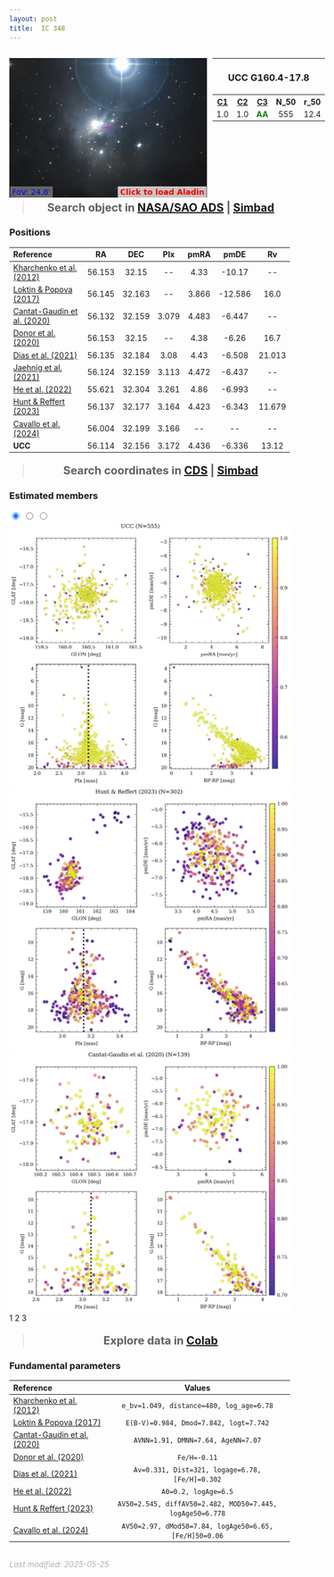 ```yaml
---
layout: post
title:  IC 348
---
```

<div style="display: flex; justify-content: space-between; width:720px;height:250px">
<div style="text-align: center;">

<!-- Static image + data attributes for FOV and target -->
<img id="aladin_img"
     data-umami-event="aladin_load"
     src="https://raw.githubusercontent.com/ucc23/Q2N/main/plots/ic348_aladin.webp"
     alt="Click to load Aladin Lite" 
     style="width:355px;height:250px; cursor: pointer;"
     data-fov="0.413" 
     data-target="56.114 32.156"/>
<!-- Div to contain Aladin Lite viewer -->
<div id="aladin-lite-div" style="width:355px;height:250px;display:none;"></div>
<!-- Aladin Lite script (will be loaded after the image is clicked) -->
<script src="{{ site.baseurl }}/scripts/aladin_load.js"></script>

</div>
<!-- Left block -->

<table style="text-align: center; width:355px;height:250px;">
  <!-- Row 1 (title) -->
  <tr>
    <td colspan="5"><h3>UCC G160.4-17.8</h3></td>
  </tr>
  <!-- Row 2 -->
  <tr>
    <th><a href="https://ucc.ar/faq#what-are-the-c1-c2-and-c3-parameters" title="Photometric class">C1</a></th>
    <th><a href="https://ucc.ar/faq#what-are-the-c1-c2-and-c3-parameters" title="Density class">C2</a></th>
    <th><a href="https://ucc.ar/faq#what-are-the-c1-c2-and-c3-parameters" title="Combined class">C3</a></th>
    <th><div title="Stars with membership probability >50%">N_50</div></th>
    <th><div title="Radius that contains half the members [arcmin]">r_50</div></th>
  </tr>
  <!-- Row 3 -->
  <tr>
    <td>1.0</td>
    <td>1.0</td>
    <td><span style="color: green; font-weight: bold;">A</span><span style="color: green; font-weight: bold;">A</span></td>
    <td>555</td>
    <td>12.4</td>
  </tr>
</table>
</div>

> <p style="text-align:center; font-weight: bold; font-size:20px">Search object in <a data-umami-event="nasa_search" href="https://ui.adsabs.harvard.edu/search/q=%20collection%3Aastronomy%20body%3A%22IC%20348%22&sort=date%20desc%2C%20bibcode%20desc&p_=0" target="_blank">NASA/SAO ADS</a> | <a data-umami-event="simbad_search" href="https://simbad.cds.unistra.fr/simbad/sim-id-refs?Ident=ic348" target="_blank">Simbad</a></p>


### Positions

| Reference    | RA    | DEC   | Plx  | pmRA  | pmDE   |  Rv  |
| :---         | :---: | :---: | :---: | :---: | :---: | :---: |
|[Kharchenko et al. (2012)](https://ui.adsabs.harvard.edu/abs/2012A%26A...543A.156K) | 56.153 | 32.15 | -- | 4.33 | -10.17 | -- |
|[Loktin & Popova (2017)](https://ui.adsabs.harvard.edu/abs/2017AstBu..72..257L) | 56.145 | 32.163 | -- | 3.866 | -12.586 | 16.0 |
|[Cantat-Gaudin et al. (2020)](https://ui.adsabs.harvard.edu/abs/2020A%26A...640A...1C) | 56.132 | 32.159 | 3.079 | 4.483 | -6.447 | -- |
|[Donor et al. (2020)](https://ui.adsabs.harvard.edu/abs/2020AJ....159..199D) | 56.153 | 32.15 | -- | 4.38 | -6.26 | 16.7 |
|[Dias et al. (2021)](https://ui.adsabs.harvard.edu/abs/2021MNRAS.504..356D) | 56.135 | 32.184 | 3.08 | 4.43 | -6.508 | 21.013 |
|[Jaehnig et al. (2021)](https://ui.adsabs.harvard.edu/abs/2021ApJ...923..129J) | 56.124 | 32.159 | 3.113 | 4.472 | -6.437 | -- |
|[He et al. (2022)](https://ui.adsabs.harvard.edu/abs/2022ApJS..262....7H) | 55.621 | 32.304 | 3.261 | 4.86 | -6.993 | -- |
|[Hunt & Reffert (2023)](https://ui.adsabs.harvard.edu/abs/2023A%26A...673A.114H) | 56.137 | 32.177 | 3.164 | 4.423 | -6.343 | 11.679 |
|[Cavallo et al. (2024)](https://ui.adsabs.harvard.edu/abs/2024AJ....167...12C) | 56.004 | 32.199 | 3.166 | -- | -- | -- |
| **UCC** |56.114 | 32.156 | 3.172 | 4.436 | -6.336 | 13.12 |

> <p style="text-align:center; font-weight: bold; font-size:20px">Search coordinates in <a data-umami-event="cds_coord_search" href="https://cdsportal.u-strasbg.fr/?target=56.114,+32.156" target="_blank">CDS</a> | <a data-umami-event="simbad_coord_search" href="https://simbad.cds.unistra.fr/mobile/object_list.html?coord=56.114%2032.156&output=json&radius=5&userEntry=ic348" target="_blank">Simbad</a></p>

### Estimated members

<div class="carousel">
<input type="radio" name="radio-btn" id="slide1" checked>
<input type="radio" name="radio-btn" id="slide2">
<input type="radio" name="radio-btn" id="slide3">
<div class="slides">
<div class="slide">
<a href="https://raw.githubusercontent.com/ucc23/Q2N/main/plots/ic348.webp" target="_blank">
<img src="https://raw.githubusercontent.com/ucc23/Q2N/main/plots/ic348.webp" alt="IC 348 UCC">
</a>
</div>
<div class="slide">
<a href="https://raw.githubusercontent.com/ucc23/Q2N/main/plots/ic348_HUNT23.webp" target="_blank">
<img src="https://raw.githubusercontent.com/ucc23/Q2N/main/plots/ic348_HUNT23.webp" alt="IC 348 HUNT23">
</a>
</div>
<div class="slide">
<a href="https://raw.githubusercontent.com/ucc23/Q2N/main/plots/ic348_CANTAT20.webp" target="_blank">
<img src="https://raw.githubusercontent.com/ucc23/Q2N/main/plots/ic348_CANTAT20.webp" alt="IC 348 CANTAT20">
</a>
</div>
</div>
<div class="indicators">
<label for="slide1">1</label>
<label for="slide2">2</label>
<label for="slide3">3</label>
</div>
</div>


> <p style="text-align:center; font-weight: bold; font-size:20px">Explore data in <a data-umami-event="colab" href="https://colab.research.google.com/github/ucc23/ucc/blob/main/assets/notebook.ipynb" target="_blank">Colab</a></p>


### Fundamental parameters

| Reference |  Values |
| :---         |     :---:      |
| [Kharchenko et al. (2012)](https://ui.adsabs.harvard.edu/abs/2012A%26A...543A.156K) | `e_bv=1.049, distance=480, log_age=6.78` |
| [Loktin & Popova (2017)](https://ui.adsabs.harvard.edu/abs/2017AstBu..72..257L) | `E(B-V)=0.984, Dmod=7.842, logt=7.742` |
| [Cantat-Gaudin et al. (2020)](https://ui.adsabs.harvard.edu/abs/2020A%26A...640A...1C) | `AVNN=1.91, DMNN=7.64, AgeNN=7.07` |
| [Donor et al. (2020)](https://ui.adsabs.harvard.edu/abs/2020AJ....159..199D) | `Fe/H=-0.11` |
| [Dias et al. (2021)](https://ui.adsabs.harvard.edu/abs/2021MNRAS.504..356D) | `Av=0.331, Dist=321, logage=6.78, [Fe/H]=0.302` |
| [He et al. (2022)](https://ui.adsabs.harvard.edu/abs/2022ApJS..262....7H) | `A0=0.2, logAge=6.5` |
| [Hunt & Reffert (2023)](https://ui.adsabs.harvard.edu/abs/2023A%26A...673A.114H) | `AV50=2.545, diffAV50=2.482, MOD50=7.445, logAge50=6.778` |
| [Cavallo et al. (2024)](https://ui.adsabs.harvard.edu/abs/2024AJ....167...12C) | `AV50=2.97, dMod50=7.84, logAge50=6.65, [Fe/H]50=0.06` |

<br>
<font color="b3b1b1"><i>Last modified: 2025-05-25</i></font>
